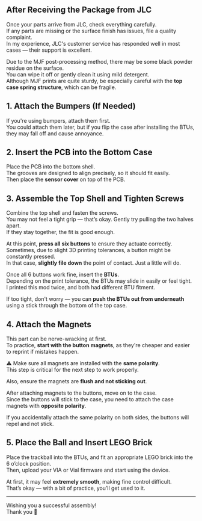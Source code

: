 
## After Receiving the Package from JLC

Once your parts arrive from JLC, check everything carefully.  
If any parts are missing or the surface finish has issues, file a quality complaint.  
In my experience, JLC's customer service has responded well in most cases — their support is excellent.

Due to the MJF post-processing method, there may be some black powder residue on the surface.  
You can wipe it off or gently clean it using mild detergent.  
Although MJF prints are quite sturdy, be especially careful with the **top case spring structure**, which can be fragile.



## 1. Attach the Bumpers (If Needed)

If you're using bumpers, attach them first.  
You could attach them later, but if you flip the case after installing the BTUs, they may fall off and cause annoyance.



## 2. Insert the PCB into the Bottom Case

Place the PCB into the bottom shell.  
The grooves are designed to align precisely, so it should fit easily.  
Then place the **sensor cover** on top of the PCB.



## 3. Assemble the Top Shell and Tighten Screws

Combine the top shell and fasten the screws.  
You may not feel a tight grip — that’s okay. Gently try pulling the two halves apart.  
If they stay together, the fit is good enough.

At this point, **press all six buttons** to ensure they actuate correctly.  
Sometimes, due to slight 3D printing tolerances, a button might be constantly pressed.  
In that case, **slightly file down** the point of contact. Just a little will do.

Once all 6 buttons work fine, insert the **BTUs**.  
Depending on the print tolerance, the BTUs may slide in easily or feel tight.  
I printed this mod twice, and both had different BTU fitment.

If too tight, don't worry — you can **push the BTUs out from underneath** using a stick through the bottom of the top case.



## 4. Attach the Magnets

This part can be nerve-wracking at first.  
To practice, **start with the button magnets**, as they're cheaper and easier to reprint if mistakes happen.

⚠️ Make sure all magnets are installed with the **same polarity**.  
This step is critical for the next step to work properly.

Also, ensure the magnets are **flush and not sticking out**.

After attaching magnets to the buttons, move on to the case.  
Since the buttons will stick to the case, you need to attach the case magnets with **opposite polarity**.

If you accidentally attach the same polarity on both sides, the buttons will repel and not stick.



## 5. Place the Ball and Insert LEGO Brick

Place the trackball into the BTUs, and fit an appropriate LEGO brick into the 6 o’clock position.  
Then, upload your VIA or Vial firmware and start using the device.

At first, it may feel **extremely smooth**, making fine control difficult.  
That’s okay — with a bit of practice, you’ll get used to it.

---

Wishing you a successful assembly!  
Thank you 🙏
